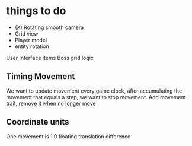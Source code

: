 # things to do

- (X) Rotating smooth camera
- Grid view
- Player model
- entity rotation

User Interface
items
Boss
grid logic

## Timing Movement

We want to update movement every game clock, after accumulating the movement that equals a step, we want to stop movement.
Add movement trait, remove it when no longer move

## Coordinate units

One movement is 1.0 floating translation difference
